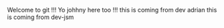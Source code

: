 Welcome to git !!!
Yo johhny here too !!!
this is coming from dev adrian
this is coming from dev-jsm

